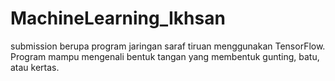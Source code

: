 # MachineLearning_Ikhsan
  submission berupa program jaringan saraf tiruan menggunakan TensorFlow. Program mampu mengenali bentuk tangan yang membentuk gunting, batu, atau kertas.
